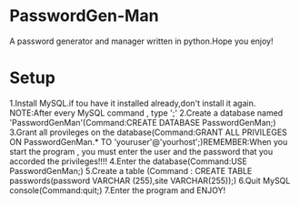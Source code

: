 # PasswordGen-Man
A password generator and manager written in python.Hope you enjoy!
# Setup
1.Install MySQL.if tou have it installed already,don't install it again.
NOTE:After every MySQL command , type ';'
2.Create a database named 'PasswordGenMan'(Command:CREATE DATABASE PasswordGenMan;)
3.Grant all provileges on the database(Command:GRANT ALL PRIVILEGES ON PasswordGenMan.* TO 'youruser'@'yourhost';)REMEMBER:When you start the program , you must enter the user and the password that you accorded the privileges!!!! 
4.Enter the database(Command:USE PasswordGenMan;)
5.Create a table (Command : CREATE TABLE passwords(password VARCHAR (255),site VARCHAR(255));)
6.Quit MySQL console(Command:quit;)
7.Enter the program and ENJOY!
